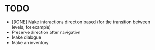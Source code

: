 # TODO

* [DONE] Make interactions direction based (for the transition between levels, for example)
* Preserve direction after navigation
* Make dialogue
* Make an inventory